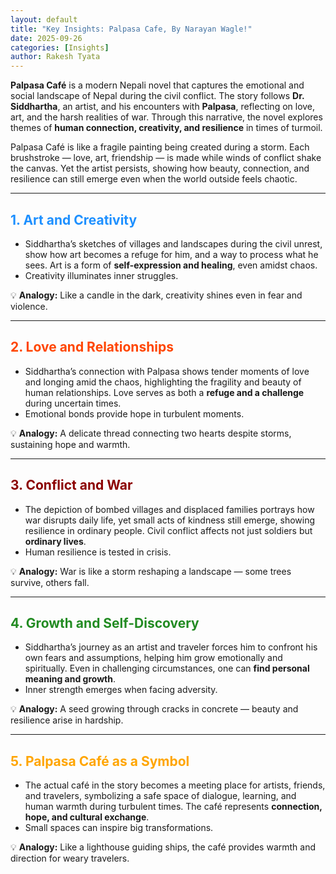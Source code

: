 ```yaml
---
layout: default
title: "Key Insights: Palpasa Cafe, By Narayan Wagle!"
date: 2025-09-26
categories: [Insights]
author: Rakesh Tyata
---
```


**Palpasa Café** is a modern Nepali novel that captures the emotional and social landscape of Nepal during the civil conflict.
The story follows **Dr. Siddhartha**, an artist, and his encounters with **Palpasa**, reflecting on love, art, and the harsh realities of war. Through this narrative, the novel explores themes of **human connection, creativity, and resilience** in times of turmoil.

Palpasa Café is like a fragile painting being created during a storm. Each brushstroke — love, art, friendship — is made while winds of conflict shake the canvas. Yet the artist persists, showing how beauty, connection, and resilience can still emerge even when the world outside feels chaotic.

---

## <span style="color:#1E90FF">1. Art and Creativity</span>

- Siddhartha’s sketches of villages and landscapes during the civil unrest, show how art becomes a refuge for him, and a way to process what he sees. Art is a form of **self-expression and healing**, even amidst chaos.
- Creativity illuminates inner struggles.

💡 **Analogy:** Like a candle in the dark, creativity shines even in fear and violence.

---

## <span style="color:#FF4500">2. Love and Relationships</span>

- Siddhartha’s connection with Palpasa shows tender moments of love and longing amid the chaos, highlighting the fragility and beauty of human relationships. Love serves as both a **refuge and a challenge** during uncertain times.
- Emotional bonds provide hope in turbulent moments.

💡 **Analogy:** A delicate thread connecting two hearts despite storms, sustaining hope and warmth.

---

## <span style="color:#8B0000">3. Conflict and War</span>

- The depiction of bombed villages and displaced families portrays how war disrupts daily life, yet small acts of kindness still emerge, showing resilience in ordinary people. Civil conflict affects not just soldiers but **ordinary lives**.
- Human resilience is tested in crisis.

💡 **Analogy:** War is like a storm reshaping a landscape — some trees survive, others fall.

---

## <span style="color:#228B22">4. Growth and Self-Discovery</span>

- Siddhartha’s journey as an artist and traveler forces him to confront his own fears and assumptions, helping him grow emotionally and spiritually. Even in challenging circumstances, one can **find personal meaning and growth**.
- Inner strength emerges when facing adversity.

💡 **Analogy:** A seed growing through cracks in concrete — beauty and resilience arise in hardship.

---

## <span style="color:#FFA500">5. Palpasa Café as a Symbol</span>

- The actual café in the story becomes a meeting place for artists, friends, and travelers, symbolizing a safe space of dialogue, learning, and human warmth during turbulent times. The café represents **connection, hope, and cultural exchange**.
- Small spaces can inspire big transformations.

💡 **Analogy:** Like a lighthouse guiding ships, the café provides warmth and direction for weary travelers.

